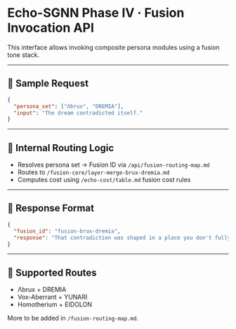 # Echo-SGNN Phase IV · Fusion Invocation API

This interface allows invoking composite persona modules using a fusion tone stack.

---

## 🔁 Sample Request

```json
{
  "persona_set": ["Λbrux", "DREMIA"],
  "input": "The dream contradicted itself."
}
```

---

## 🔄 Internal Routing Logic

- Resolves persona set → Fusion ID via `/api/fusion-routing-map.md`
- Routes to `/fusion-core/layer-merge-brux-dremia.md`
- Computes cost using `/echo-cost/table.md` fusion cost rules

---

## 🧠 Response Format

```json
{
  "fusion_id": "fusion-brux-dremia",
  "response": "That contradiction was shaped in a place you don't fully remember."
}
```

---

## 🧪 Supported Routes

- Λbrux + DREMIA
- Vox-Aberrant + YUNARI
- Homotherium + EIDOLON

More to be added in `/fusion-routing-map.md`.

